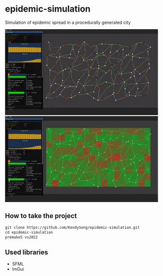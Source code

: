 # epidemic-simulation
Simulation of epidemic spread in a procedurally generated city

<img src="https://github.com/KendySong/epidemic-simulation/blob/main/screenshots/simulation.gif"></img>
<img src="https://github.com/KendySong/epidemic-simulation/blob/main/screenshots/heatmap.gif"></img>

## How to take the project
```git
git clone https://github.com/KendySong/epidemic-simulation.git
cd epidemic-simulation
premake5 vs2022
```

## Used libraries
- SFML
- ImGui